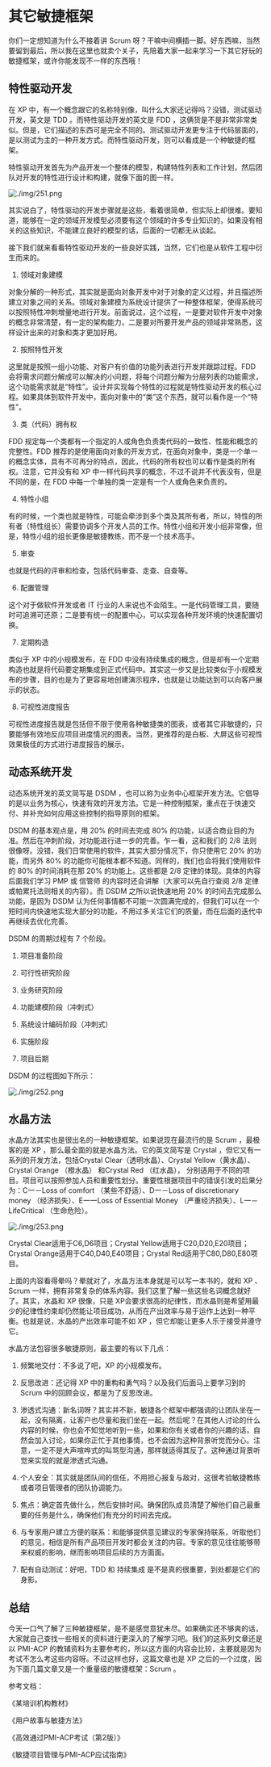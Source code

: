 # 其它敏捷框架

你们一定想知道为什么不接着讲 Scrum 呀？干嘛中间横插一脚。好东西嘛，当然要留到最后，所以我在这里也就卖个关子，先陪着大家一起来学习一下其它好玩的敏捷框架，或许你能发现不一样的东西哦！

## 特性驱动开发

在 XP 中，有一个概念跟它的名称特别像，叫什么大家还记得吗？没错，测试驱动开发，英文是 TDD 。而特性驱动开发的英文是 FDD ，这俩货是不是非常非常类似。但是，它们描述的东西可是完全不同的。测试驱动开发更专注于代码层面的，是以测试为主的一种开发方式。而特性驱动开发，则可以看成是一个种敏捷的框架。

特性驱动开发首先为产品开发一个整体的模型，构建特性列表和工作计划，然后团队对开发的特性进行设计和构建，就像下面的图一样。

![./img/251.png](./img/251.png)

其实说白了，特性驱动的开发步骤就是这些，看着很简单，但实际上却很难。要知道，能够在一定的领域开发模型必须要有这个领域的许多专业知识的，如果没有相关的这些知识，不能建立良好的模型的话，后面的一切都无从谈起。

接下我们就来看看特性驱动开发的一些良好实践，当然，它们也是从软件工程中衍生而来的。

1. 领域对象建模

对象分解的一种形式，其实就是面向对象开发中对于对象的定义过程，并且描述所建立对象之间的关系。领域对象建模为系统设计提供了一种整体框架，使得系统可以按照特性冲刺增量地进行开发。前面说过，这个过程，一是要对软件开发中对象的概念非常清楚，有一定的架构能力，二是要对所要开发产品的领域非常熟悉，这样设计出来的对象和类才更加好用。

2. 按照特性开发

这里就是按照一组小功能、对客户有价值的功能列表进行开发并跟踪过程。FDD 会将需求问题分解成可以解决的小问题，将每个问题分解为分层列表的功能需求，这个功能需求就是“特性”。设计并实现每个特性的过程就是特性驱动开发的核心过程。如果具体到软件开发中，面向对象中的“类”这个东西，就可以看作是一个“特性”。

3. 类（代码）拥有权

FDD 规定每一个类都有一个指定的人或角色负责类代码的一致性、性能和概念的完整性。FDD 推荐的是使用面向对象的开发方式，在面向对象中，类是一个单一的概念实体，具有不可再分的特点，因此，代码的所有权也可以看作是类的所有权。注意，它并没有和 XP 中一样代码共享的概念，不过不说并不代表没有，但是不同的是，在 FDD 中每一个单独的类一定是有一个人或角色来负责的。

4. 特性小组

有的时候，一个类也就是特性，可能会牵涉到多个类及其所有者，所以，特性的所有者（特性组长）需要协调多个开发人员的工作。特性小组和开发小组非常像，但是，特性小组的组长更像是敏捷教练，而不是一个技术高手。

5. 审查

也就是代码的评审和检查，包括代码审查、走查、自查等。

6. 配置管理

这个对于做软件开发或者 IT 行业的人来说也不会陌生。一是代码管理工具，要随时可追溯可还原；二是要有统一的配置中心，可以实现各种开发环境的快速配置切换。

7. 定期构造

类似于 XP 中的小规模发布，在 FDD 中没有持续集成的概念，但是却有一个定期构造也就是将代码要定期集成到正式代码中。其实这一步又是比较类似于小规模发布的步骤，目的也是为了更容易地创建演示程序，也就是让功能达到可以向客户展示的状态。

8. 可视性进度报告

可视性进度报告就是包括但不限于使用各种敏捷类的图表，或者其它非敏捷的，只要能够有效地反应项目进度情况的图表。当然，更推荐的是白板、大屏这些可视性效果极佳的方式进行进度报告的展示。

## 动态系统开发

动态系统开发的英文简写是 DSDM ，也可以称为业务中心框架开发方法。它倡导的是以业务为核心，快速有效的开发方法。它是一种控制框架，重点在于快速交付、并补充如何应用这些控制的指导原则的框架。

DSDM 的基本观点是，用 20% 的时间去完成 80% 的功能，以适合商业目的为准。然后在冲刺阶段，对功能进行进一步的完善。乍一看，这和我们的 2/8 法则很像呀。没错，我们日常使用的软件，其实大部分情况下，你只使用它 20% 的功能，而另外 80% 的功能你可能根本都不知道。同样的，我们也会将我们使用软件的 80% 的时间消耗在那 20% 的功能上。这些都是 2/8 定律的体现。具体的内容后面我们学习 PMP 或 信管师 的内容时还会讲解（大家可以先自行查阅 2/8 定律或帕累托法则相关的内容）。而 DSDM 之所以说快速地用 20% 的时间去完成那么功能，是因为 DSDM 认为任何事情都不可能一次圆满完成的，但我们可以在一个短时间内快速地实现大部分的功能，不用过多关注它们的质量，而在后面的迭代中再继续去优化完善。

DSDM 的周期过程有 7 个阶段。

1. 项目准备阶段

2. 可行性研究阶段

3. 业务研究阶段

4. 功能建模阶段（冲刺式）

5. 系统设计编码阶段（冲刺式）

6. 实施阶段

7. 项目后期

DSDM 的过程图如下所示：

![./img/252.png](./img/252.png)

## 水晶方法

水晶方法其实也是很出名的一种敏捷框架。如果说现在最流行的是 Scrum ，最极客的是 XP ，那么最全面的就是水晶方法。它的英文简写是 Crystal ，但它又有一系列的开发方法，包括Crystal Clear（透明水晶）、Crystal Yellow（黄水晶）、Crystal
Orange （橙水晶） 和Crystal Red （红水晶）， 分别适用于不同的项目。项目可以按照参加人员和重要性划分。重要性根据项目中的错误引发的后果分为：C一－Loss of comfort 
（某些不舒适）、D一－Loss of discretionary money （经济损失）、E一一Loss of Essential 
Money （严重经济损失）、L一－LifeCritical （生命危险）。

![./img/253.png](./img/253.png)

Crystal Clear适用于C6,D6项目；Crystal Yellow适用于C20,D20,E20项目；Crystal
Orange适用于C40,D40,E40项目；Crystal Red适用于C80,D80,E80项目。

上面的内容看得晕吗？晕就对了，水晶方法本身就是可以写一本书的，就和 XP 、Scrum 一样，拥有非常复杂的体系内容。我们这里了解一些这些名词概念就好了。其实，水晶和 XP 很像，只是 XP会要求很高的纪律性，而水晶则是希望用最少的纪律性约束却仍然能让项目成功，从而在产出效率与易于运作上达到一种平衡。也就是说，水晶的产出效率可能不如 XP ，但它却能让更多人乐于接受并遵守它。

水晶方法包容很多敏捷原则，最主要的有以下几点：

1. 频繁地交付：不多说了吧，XP 的小规模发布。

2. 反思改进：还记得 XP 中的重构和勇气吗？以及我们后面马上要学习到的 Scrum 中的回顾会议，都是为了反思改进。

3. 渗透式沟通：新名词呀？其实并不新，敏捷各个框架中都强调的让团队坐在一起，没有隔离，让客户也尽量和我们坐在一起。然后呢？在其他人讨论的什么内容的时候，你也会不知觉地听到一些，如果和你有关或者你的兴趣的话，自然会加入讨论，如果你正忙于其他事情，也不会因为这种背景听觉而分心。注意，一定不是大声喧哗式的叫骂型沟通，那样就适得其反了。这种通过背景听觉来实现的就是渗透式沟通。

4. 个人安全：其实就是团队间的信任，不用担心报复与敌对，这很考验敏捷教练或者项目管理者的团队协调能力。

5. 焦点：确定首先做什么，然后安排时间。确保团队成员清楚了解他们自己最重要的任务是什么，确保他们有充分的时间去完成。

6. 与专家用户建立方便的联系：和能够提供意见建议的专家保持联系，听取他们的意见，相信是所有产品项目开发时都会关注的内容。专家的意见往往能够带来权威的影响，继而影响项目后续的方方面面。

7. 配有自动测试：好吧，TDD 和 持续集成 是不是真的很重要，到处都是它们的身影。

## 总结

今天一口气了解了三种敏捷框架，是不是感觉意犹未尽。如果确实还不够爽的话，大家就自己查找一些相关的资料进行更深入的了解学习吧。我们的这系列文章还是以 PMI-ACP 的教辅资料为主要参考的，所以这方面的内容会比较，主要就是因为考试不怎么考这些内容呀。不过这样也好，这篇文章也是 XP 之后的一个过度，因为下面几篇文章又是一个重量级的敏捷框架：Scrum 。

参考文档：

《某培训机构教材》

《用户故事与敏捷方法》

《高效通过PMI-ACP考试（第2版）》

《敏捷项目管理与PMI-ACP应试指南》

